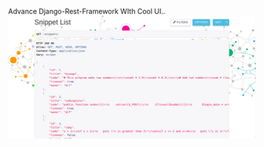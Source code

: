 Advance Django-Rest-Framework WIth Cool UI..
![alt text](https://raw.githubusercontent.com/monetree/DRF-Guide/master/django-rest-framework/build/lib.linux-x86_64-2.7/rest_framework/static/rest_framework/img/drf.png)
